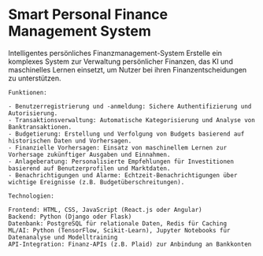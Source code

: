 # Smart Personal Finance Management System
 
Intelligentes persönliches Finanzmanagement-System
    Erstelle ein komplexes System zur Verwaltung persönlicher Finanzen, das KI und maschinelles Lernen einsetzt, um Nutzer bei ihren Finanzentscheidungen zu unterstützen.

    Funktionen:

    - Benutzerregistrierung und -anmeldung: Sichere Authentifizierung und       Autorisierung.
    - Transaktionsverwaltung: Automatische Kategorisierung und Analyse von Banktransaktionen.
    - Budgetierung: Erstellung und Verfolgung von Budgets basierend auf historischen Daten und Vorhersagen.
    - Finanzielle Vorhersagen: Einsatz von maschinellem Lernen zur Vorhersage zukünftiger Ausgaben und Einnahmen.
    - Anlageberatung: Personalisierte Empfehlungen für Investitionen basierend auf Benutzerprofilen und Marktdaten.
    - Benachrichtigungen und Alarme: Echtzeit-Benachrichtigungen über wichtige Ereignisse (z.B. Budgetüberschreitungen).
    
    Technologien:

    Frontend: HTML, CSS, JavaScript (React.js oder Angular)
    Backend: Python (Django oder Flask)
    Datenbank: PostgreSQL für relationale Daten, Redis für Caching
    ML/AI: Python (TensorFlow, Scikit-Learn), Jupyter Notebooks für Datenanalyse und Modelltraining
    API-Integration: Finanz-APIs (z.B. Plaid) zur Anbindung an Bankkonten